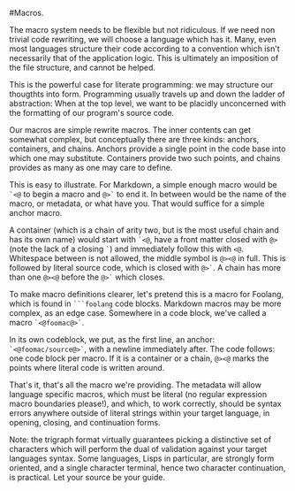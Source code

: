 #Macros.

The macro system needs to be flexible but not ridiculous. If we need non trivial code rewriting, we will choose a language which has it. Many, even most languages structure their code according to a convention which isn't necessarily that of the application logic. This is ultimately an imposition of the file structure, and cannot be helped.

This is the powerful case for literate programming: we may structure our thougthts into form. Programming usually travels up and down the ladder of abstraction: When at the top level, we want to be placidly unconcerned with the formatting of our program's source code. 

Our macros are simple rewrite macros. The inner contents can get somewhat complex, but conceptually there are three kinds: anchors, containers, and chains. Anchors provide a single point in the code base into which one may substitute. Containers provide two such points, and chains provides as many as one may care to define. 

This is easy to illustrate. For Markdown, a simple enough macro would be `` `<@ `` to begin a macro and `` @>` `` to end it. In between would be the name of the macro, or metadata, or what have you. That would suffice for a simple anchor macro.

A container (which is a chain of arity two, but is the most useful chain and has its own name) would start with `` `<@ ``, have a front matter closed with `` @> `` (note the lack of a closing `` ` ``) and immediately follow this with `` <@ ``. Whitespace between is not allowed, the middle symbol is `` @><@ `` in full. This is followed by literal source code, which is closed with `` @>` ``. A chain has more than one `` @><@ `` before the `` @>` `` which closes.

To make macro definitions clearer, let's pretend this is a macro for Foolang, which is found in ```` ```foolang ```` code blocks. Markdown macros may be more complex, as an edge case. Somewhere in a code block, we've called a macro `` `<@foomac@>` ``.

In its own codeblock, we put, as the first line, an anchor: `` `<@foomac/source@>` ``, with a newline immediately after. The code follows: one code block per macro. If it is a container or a chain, ` @><@ ` marks the points where literal code is written around.

That's it, that's all the macro we're providing. The metadata will allow language specific macros, which must be literal (no regular expression macro boundaries please!), and which, to work correctly, should be syntax errors anywhere outside of literal strings within your target language, in opening, closing, and continuation forms.

Note: the trigraph format virtually guarantees picking a distinctive set of characters which will perform the dual of validation against your target languages syntax. Some languages, Lisps in particular, are strongly form oriented, and a single character terminal, hence two character continuation, is practical. Let your source be your guide.




